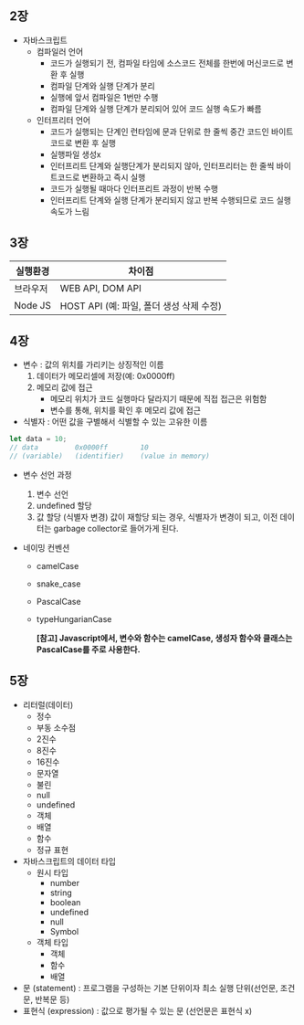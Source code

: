 ## 2장
-   자바스크립트
    -   컴파일러 언어
        -   코드가 실행되기 전, 컴파일 타임에 소스코드 전체를 한번에 머신코드로 변환 후 실행
        -   컴파일 단계와 실행 단계가 분리
        -   실행에 앞서 컴파일은 1번만 수행
        -   컴파일 단계와 실행 단계가 분리되어 있어 코드 실행 속도가 빠름
    -   인터프리터 언어
        -   코드가 실행되는 단계인 런타임에 문과 단위로 한 줄씩 중간 코드인 바이트 코드로 변환 후 실행
        -   실행파일 생성x
        -   인터프리트 단계와 실행단계가 분리되지 않아, 인터프리터는 한 줄씩 바이트코드로 변환하고 즉시 실행
        -   코드가 실행될 때마다 인터프리트 과정이 반복 수행
        -   인터프리트 단계와 실행 단계가 분리되지 않고 반복 수행되므로 코드 실행 속도가 느림

## 3장

| 실행환경 | 차이점                                   |
| -------- | ---------------------------------------- |
| 브라우저 | WEB API, DOM API                         |
| Node JS  | HOST API (예: 파일, 폴더 생성 삭제 수정) |

## 4장

-   변수 : 값의 위치를 가리키는 상징적인 이름
    1. 데이터가 메모리셀에 저장(예: 0x0000ff)
    2. 메모리 값에 접근
        - 메모리 위치가 코드 실행마다 달라지기 때문에 직접 접근은 위험함
        - 변수를 통해, 위치를 확인 후 메모리 값에 접근
-   식별자 : 어떤 값을 구별해서 식별할 수 있는 고유한 이름

```js
let data = 10;
// data         0x0000ff        10
// (variable)   (identifier)    (value in memory)
```

-   변수 선언 과정

    1. 변수 선언
    2. undefined 할당
    3. 값 할당 (식별자 변경)
       값이 재할당 되는 경우, 식별자가 변경이 되고, 이전 데이터는 garbage collector로 들어가게 된다.

-   네이밍 컨벤션
    -   camelCase
    -   snake_case
    -   PascalCase
    -   typeHungarianCase
        
        **[참고] Javascript에서, 변수와 함수는 camelCase, 생성자 함수와 클래스는 PascalCase를 주로 사용한다.**

## 5장
- 리터럴(데이터)
    - 정수
    - 부동 소수점
    - 2진수
    - 8진수
    - 16진수
    - 문자열
    - 불린
    - null
    - undefined
    - 객체
    - 배열
    - 함수
    - 정규 표현
- 자바스크립트의 데이터 타입
    - 원시 타입
        - number
        - string
        - boolean
        - undefined
        - null
        - Symbol
    - 객체 타입
        - 객체
        - 함수
        - 배열
-   문 (statement) : 프로그램을 구성하는 기본 단위이자 최소 실행 단위(선언문, 조건문, 반복문 등)
-   표현식 (expression) : 값으로 평가될 수 있는 문 (선언문은 표현식 x)
